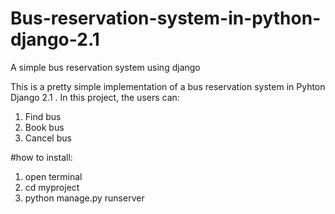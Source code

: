 # Bus-reservation-system-in-python-django-2.1
A simple bus reservation system using django

This is a pretty simple implementation of a bus reservation system in Pyhton Django 2.1 .
In this project, the users can:
1. Find bus
2. Book bus
3. Cancel bus


#how to install:

1. open terminal
2. cd myproject
3. python manage.py runserver

